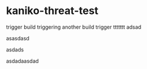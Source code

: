 # kaniko-threat-test

trigger build
triggering another build
trigger
ttttttt
adsad

asasdasd

asdads


asdadaasdad
